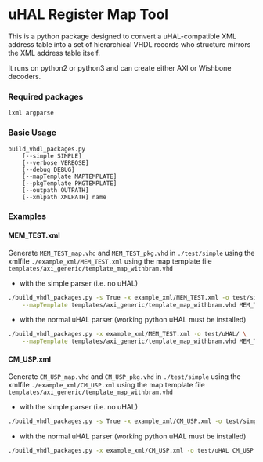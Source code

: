 # uHAL Register Map Tool

This is a python package designed to convert a uHAL-compatible XML address table
into a set of hierarchical VHDL records who structure mirrors the XML address
table itself.

It runs on python2 or python3 and can create either AXI or Wishbone decoders.

### Required packages

```
lxml argparse
```

### Basic Usage

```
build_vhdl_packages.py
    [--simple SIMPLE]
    [--verbose VERBOSE]
    [--debug DEBUG]
    [--mapTemplate MAPTEMPLATE]
    [--pkgTemplate PKGTEMPLATE]
    [--outpath OUTPATH]
    [--xmlpath XMLPATH] name
```

### Examples

#### MEM_TEST.xml

Generate `MEM_TEST_map.vhd` and `MEM_TEST_pkg.vhd` in `./test/simple`
  using the xmlfile `./example_xml/MEM_TEST.xml`
  using the map template file `templates/axi_generic/template_map_withbram.vhd`

- with the simple parser (i.e. no uHAL)

``` sh
./build_vhdl_packages.py -s True -x example_xml/MEM_TEST.xml -o test/simple \
    --mapTemplate templates/axi_generic/template_map_withbram.vhd MEM_TEST
```

- with the normal uHAL parser (working python uHAL must be installed)

``` sh
./build_vhdl_packages.py -x example_xml/MEM_TEST.xml -o test/uHAL/ \
    --mapTemplate templates/axi_generic/template_map_withbram.vhd MEM_TEST
```

#### CM_USP.xml

Generate `CM_USP_map.vhd` and `CM_USP_pkg.vhd` in `./test/simple` using the
  xmlfile `./example_xml/CM_USP.xml` using the map template file
  `templates/axi_generic/template_map_withbram.vhd`

- with the simple parser (i.e. no uHAL)

``` sh
./build_vhdl_packages.py -s True -x example_xml/CM_USP.xml -o test/simple  CM_USP
```

- with the normal uHAL parser (working python uHAL must be installed)

``` sh
./build_vhdl_packages.py -x example_xml/CM_USP.xml -o test/uHAL CM_USP
```
